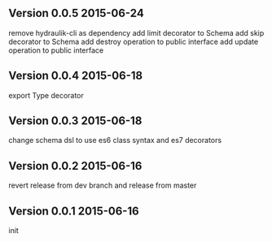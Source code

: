 ## Version 0.0.5 2015-06-24

remove hydraulik-cli as dependency
add limit decorator to Schema
add skip  decorator to Schema
add destroy operation to public interface
add update operation to public interface

## Version 0.0.4 2015-06-18

export Type decorator

## Version 0.0.3 2015-06-18

change schema dsl to use es6 class syntax and es7 decorators

## Version 0.0.2 2015-06-16

revert release from dev branch and release from master

## Version 0.0.1 2015-06-16

init

